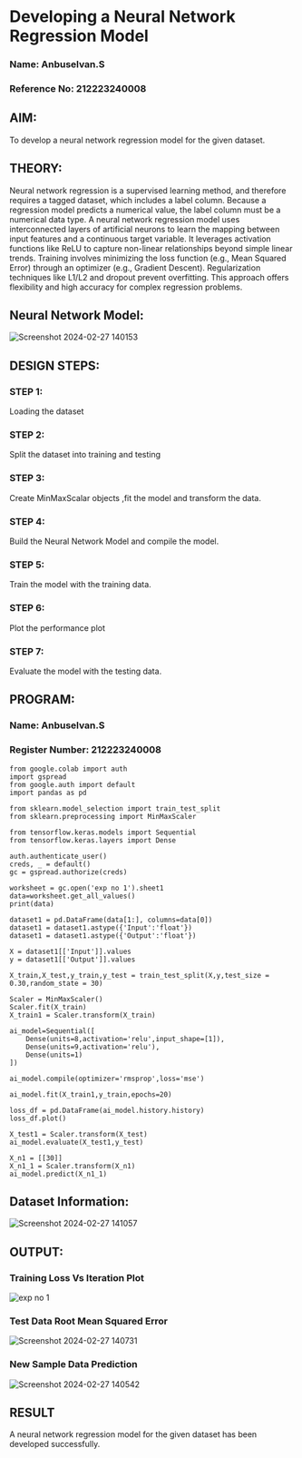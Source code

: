 # Developing a Neural Network Regression Model
### Name: Anbuselvan.S
### Reference No: 212223240008
## AIM:
To develop a neural network regression model for the given dataset.

## THEORY:
Neural network regression is a supervised learning method, and therefore requires a tagged dataset, which includes a label column. Because a regression model predicts a numerical value, the label column must be a numerical data type. A neural network regression model uses interconnected layers of artificial neurons to learn the mapping between input features and a continuous target variable. It leverages activation functions like ReLU to capture non-linear relationships beyond simple linear trends. Training involves minimizing the loss function (e.g., Mean Squared Error) through an optimizer (e.g., Gradient Descent). Regularization techniques like L1/L2 and dropout prevent overfitting. This approach offers flexibility and high accuracy for complex regression problems.

## Neural Network Model:
![Screenshot 2024-02-27 140153](https://github.com/anbuselvan1519/basic-nn-model/assets/139841744/473c7db9-e1c3-4770-9671-0acddcb30017)

## DESIGN STEPS:

### STEP 1:
Loading the dataset
### STEP 2:
Split the dataset into training and testing
### STEP 3:
Create MinMaxScalar objects ,fit the model and transform the data.
### STEP 4:
Build the Neural Network Model and compile the model.
### STEP 5:
Train the model with the training data.
### STEP 6:
Plot the performance plot
### STEP 7:
Evaluate the model with the testing data.

## PROGRAM:
### Name: Anbuselvan.S
### Register Number: 212223240008
```
from google.colab import auth
import gspread
from google.auth import default
import pandas as pd

from sklearn.model_selection import train_test_split
from sklearn.preprocessing import MinMaxScaler

from tensorflow.keras.models import Sequential
from tensorflow.keras.layers import Dense

auth.authenticate_user()
creds, _ = default()
gc = gspread.authorize(creds)

worksheet = gc.open('exp no 1').sheet1
data=worksheet.get_all_values()
print(data)

dataset1 = pd.DataFrame(data[1:], columns=data[0])
dataset1 = dataset1.astype({'Input':'float'})
dataset1 = dataset1.astype({'Output':'float'})

X = dataset1[['Input']].values
y = dataset1[['Output']].values

X_train,X_test,y_train,y_test = train_test_split(X,y,test_size = 0.30,random_state = 30)

Scaler = MinMaxScaler()
Scaler.fit(X_train)
X_train1 = Scaler.transform(X_train)

ai_model=Sequential([
    Dense(units=8,activation='relu',input_shape=[1]),
    Dense(units=9,activation='relu'),
    Dense(units=1)
])

ai_model.compile(optimizer='rmsprop',loss='mse')

ai_model.fit(X_train1,y_train,epochs=20)

loss_df = pd.DataFrame(ai_model.history.history)
loss_df.plot()

X_test1 = Scaler.transform(X_test)
ai_model.evaluate(X_test1,y_test)

X_n1 = [[30]]
X_n1_1 = Scaler.transform(X_n1)
ai_model.predict(X_n1_1)
```
## Dataset Information:
![Screenshot 2024-02-27 141057](https://github.com/anbuselvan1519/basic-nn-model/assets/139841744/f94b5a0d-0d84-4113-b5fc-0930e89138b8)

## OUTPUT:
### Training Loss Vs Iteration Plot
![exp no 1](https://github.com/anbuselvan1519/basic-nn-model/assets/139841744/34d24f51-38af-43e0-8b9a-0db401c2d74e)

### Test Data Root Mean Squared Error
![Screenshot 2024-02-27 140731](https://github.com/anbuselvan1519/basic-nn-model/assets/139841744/431be646-1d75-46e7-8b8b-c1101a989262)

### New Sample Data Prediction
![Screenshot 2024-02-27 140542](https://github.com/anbuselvan1519/basic-nn-model/assets/139841744/e3675586-7dcb-415d-8db3-82bcdf6cba49)

## RESULT
A neural network regression model for the given dataset has been developed successfully.
